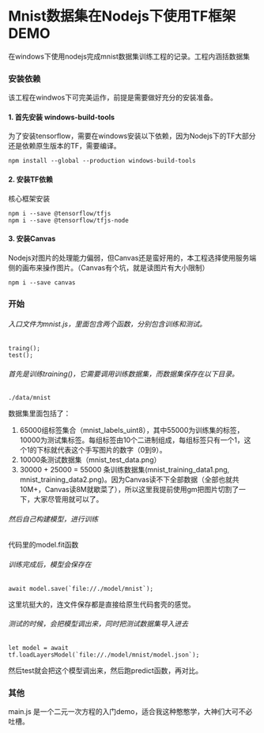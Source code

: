 # Mnist数据集在Nodejs下使用TF框架DEMO
在windows下使用nodejs完成mnist数据集训练工程的记录。工程内涵括数据集
### 安装依赖
该工程在windwos下可完美运作，前提是需要做好充分的安装准备。
#### 1. 首先安装 windows-build-tools
为了安装tensorflow，需要在windows安装以下依赖，因为Nodejs下的TF大部分还是依赖原生版本的TF，需要编译。
```
npm install --global --production windows-build-tools
```
#### 2. 安装TF依赖
核心框架安装
```
npm i --save @tensorflow/tfjs
npm i --save @tensorflow/tfjs-node
```
#### 3. 安装Canvas
Nodejs对图片的处理能力偏弱，但Canvas还是蛮好用的，本工程选择使用服务端侧的画布来操作图片。（Canvas有个坑，就是读图片有大小限制）
```
npm i --save canvas
```

### 开始
###### 入口文件为mnist.js，里面包含两个函数，分别包含训练和测试。
```
traing();
test(); 
```

###### 首先是训练training()，它需要调用训练数据集，而数据集保存在以下目录。
```
./data/mnist
```
数据集里面包括了：
1. 65000组标签集合（mnist_labels_uint8），其中55000为训练集的标签，10000为测试集标签。每组标签由10个二进制组成，每组标签只有一个1，这个1的下标就代表这个手写图片的数字（0到9）。
2. 10000条测试数据集（mnist_test_data.png）
3. 30000 + 25000 = 55000 条训练数据集(mnist_training_data1.png, mnist_training_data2.png)。因为Canvas读不下全部数据（全部也就共10M+，Canvas读8M就歇菜了），所以这里我提前使用gm把图片切割了一下，大家尽管用就可以了。

###### 然后自己构建模型，进行训练
代码里的model.fit函数

###### 训练完成后，模型会保存在
```
await model.save(`file://./model/mnist`);
```
这里坑挺大的，连文件保存都是直接给原生代码套壳的感觉。

###### 测试的时候，会把模型调出来，同时把测试数据集导入进去
```
let model = await tf.loadLayersModel(`file://./model/mnist/model.json`);
```
然后test就会把这个模型调出来，然后跑predict函数，再对比。

### 其他
main.js 是一个二元一次方程的入门demo，适合我这种憨憨学，大神们大可不必吐槽。